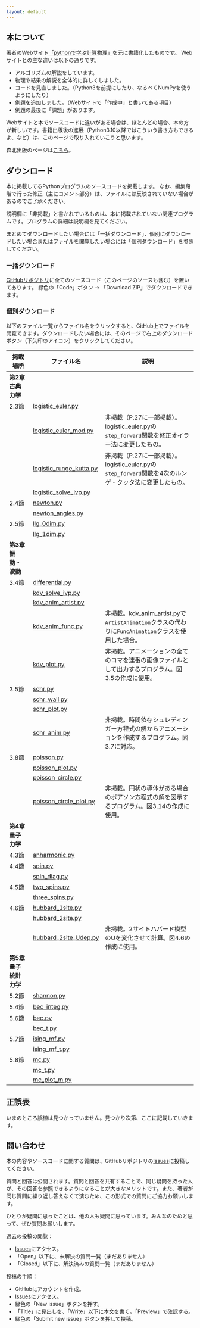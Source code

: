 ```yaml
---
layout: default
---
```


<!-- このページは、書籍「**Pythonによる計算物理**」大槻純也 著（森北出版）のサポートページです。本に掲載されているソースコードや更新情報を提供します。
出版社のページは[こちら](https://www.morikita.co.jp/books/mid/017081)。 -->

<!-- ![表紙](9784627170810.jpg) -->
<!-- <img src="9784627170810.jpg" width=300px> -->


<!-- * TOC
{:toc} -->

## 本について

著者のWebサイト[「pythonで学ぶ計算物理」](https://www.physics.okayama-u.ac.jp/~otsuki/lecture/CompPhys2/index.html)を元に書籍化したものです。
Webサイトとの主な違いは以下の通りです。

- アルゴリズムの解説をしています。
- 物理や結果の解説を全体的に詳しくしました。
- コードを見直しました。（Python3を前提にしたり、なるべくNumPyを使うようにしたり）
- 例題を追加しました。（Webサイトで「作成中」と書いてある項目）
- 例題の最後に「課題」があります。

Webサイトと本でソースコードに違いがある場合は、ほとんどの場合、本の方が新しいです。書籍出版後の進展（Python3.10以降ではこういう書き方もできるよ、など）は、このページで取り入れていこうと思います。

森北出版のページは[こちら](https://www.morikita.co.jp/books/mid/017081)。

## ダウンロード

本に掲載してるPythonプログラムのソースコードを掲載します。
なお、編集段階で行った修正（主にコメント部分）は、ファイルには反映されていない場合があるのでご了承ください。

説明欄に「非掲載」と書かれているものは、本に掲載されていない関連プログラムです。プログラムの詳細は説明欄を見てください。

まとめてダウンロードしたい場合には「一括ダウンロード」、個別にダウンロードしたい場合またはファイルを閲覧したい場合には「個別ダウンロード」を参照してください。

### 一括ダウンロード

[GitHubリポジトリ](https://github.com/j-otsuki/comput-phys-book)に全てのソースコード（このページのソースも含む）を置いてあります。
緑色の「Code」ボタン → 「Download ZIP」でダウンロードできます。

### 個別ダウンロード

以下のファイル一覧からファイル名をクリックすると、GitHub上でファイルを閲覧できます。ダウンロードしたい場合には、そのページで右上のダウンロードボタン（下矢印のアイコン）をクリックしてください。

| 掲載場所 | ファイル名 | 説明 |
| -----   | ---------- | --- |
| **第2章 古典力学** |
| 2.3節 | [logistic_euler.py](https://github.com/j-otsuki/comput-phys-book/blob/main/python/logistic_euler.py) | |
| | [logistic_euler_mod.py](https://github.com/j-otsuki/comput-phys-book/blob/main/python/logistic_euler_mod.py) | 非掲載（P.27に一部掲載）。logistic_euler.pyの``step_forward``関数を修正オイラー法に変更したもの。 |
| | [logistic_runge_kutta.py](https://github.com/j-otsuki/comput-phys-book/blob/main/python/logistic_runge_kutta.py) | 非掲載（P.27に一部掲載）。logistic_euler.pyの``step_forward``関数を4次のルンゲ・クッタ法に変更したもの。 |
| | [logistic_solve_ivp.py](https://github.com/j-otsuki/comput-phys-book/blob/main/python/logistic_solve_ivp.py) |    |
| 2.4節 | [newton.py](https://github.com/j-otsuki/comput-phys-book/blob/main/python/newton.py) |    |
| | [newton_angles.py](https://github.com/j-otsuki/comput-phys-book/blob/main/python/newton_angles.py) |    |
| 2.5節 | [llg_0dim.py](https://github.com/j-otsuki/comput-phys-book/blob/main/python/llg_0dim.py) |    |
| | [llg_1dim.py](https://github.com/j-otsuki/comput-phys-book/blob/main/python/llg_1dim.py) |    |
| **第3章 振動・波動** |
| 3.4節 | [differential.py](https://github.com/j-otsuki/comput-phys-book/blob/main/python/differential.py) |    |
| | [kdv_solve_ivp.py](https://github.com/j-otsuki/comput-phys-book/blob/main/python/kdv_solve_ivp.py) |    |
| | [kdv_anim_artist.py](https://github.com/j-otsuki/comput-phys-book/blob/main/python/kdv_anim_artist.py) |    |
| | [kdv_anim_func.py](https://github.com/j-otsuki/comput-phys-book/blob/main/python/kdv_anim_func.py) | 非掲載。kdv_anim_artist.pyで``ArtistAnimation``クラスの代わりに``FuncAnimation``クラスを使用した場合。 |
| | [kdv_plot.py](https://github.com/j-otsuki/comput-phys-book/blob/main/python/kdv_plot.py) | 非掲載。アニメーションの全てのコマを連番の画像ファイルとして出力するプログラム。図3.5の作成に使用。 |
| 3.5節 | [schr.py](https://github.com/j-otsuki/comput-phys-book/blob/main/python/schr.py) |    |
| | [schr_wall.py](https://github.com/j-otsuki/comput-phys-book/blob/main/python/schr_wall.py) |    |
| | [schr_plot.py](https://github.com/j-otsuki/comput-phys-book/blob/main/python/schr_plot.py) |    |
| | [schr_anim.py](https://github.com/j-otsuki/comput-phys-book/blob/main/python/schr_anim.py) | 非掲載。時間依存シュレディンガー方程式の解からアニメーションを作成するプログラム。図3.7に対応。 |
| 3.8節 | [poisson.py](https://github.com/j-otsuki/comput-phys-book/blob/main/python/poisson.py) |    |
| | [poisson_plot.py](https://github.com/j-otsuki/comput-phys-book/blob/main/python/poisson_plot.py) |    |
| | [poisson_circle.py](https://github.com/j-otsuki/comput-phys-book/blob/main/python/poisson_circle.py) |    |
| | [poisson_circle_plot.py](https://github.com/j-otsuki/comput-phys-book/blob/main/python/poisson_circle_plot.py) | 非掲載。円状の導体がある場合のポアソン方程式の解を図示するプログラム。図3.14の作成に使用。 |
| **第4章 量子力学** |
| 4.3節 | [anharmonic.py](https://github.com/j-otsuki/comput-phys-book/blob/main/python/anharmonic.py) |    |
| 4.4節 | [spin.py](https://github.com/j-otsuki/comput-phys-book/blob/main/python/spin.py) |    |
| | [spin_diag.py](https://github.com/j-otsuki/comput-phys-book/blob/main/python/spin_diag.py) |    |
| 4.5節 | [two_spins.py](https://github.com/j-otsuki/comput-phys-book/blob/main/python/two_spins.py) |    |
| | [three_spins.py](https://github.com/j-otsuki/comput-phys-book/blob/main/python/three_spins.py) |    |
| 4.6節 | [hubbard_1site.py](https://github.com/j-otsuki/comput-phys-book/blob/main/python/hubbard_1site.py) |    |
| | [hubbard_2site.py](https://github.com/j-otsuki/comput-phys-book/blob/main/python/hubbard_2site.py) |    |
| | [hubbard_2site_Udep.py](https://github.com/j-otsuki/comput-phys-book/blob/main/python/hubbard_2site_Udep.py) | 非掲載。2サイトハバード模型のUを変化させて計算。図4.6の作成に使用。 |
| **第5章 量子統計力学** |
| 5.2節 | [shannon.py](https://github.com/j-otsuki/comput-phys-book/blob/main/python/shannon.py) |    |
| 5.4節 | [bec_integ.py](https://github.com/j-otsuki/comput-phys-book/blob/main/python/bec_integ.py) |    |
| 5.6節 | [bec.py](https://github.com/j-otsuki/comput-phys-book/blob/main/python/bec.py) |    |
| | [bec_t.py](https://github.com/j-otsuki/comput-phys-book/blob/main/python/bec_t.py) |    |
| 5.7節 | [ising_mf.py](https://github.com/j-otsuki/comput-phys-book/blob/main/python/ising_mf.py) |    |
| | [ising_mf_t.py](https://github.com/j-otsuki/comput-phys-book/blob/main/python/ising_mf_t.py) |    |
| 5.8節 | [mc.py](https://github.com/j-otsuki/comput-phys-book/blob/main/python/mc.py) |    |
| | [mc_t.py](https://github.com/j-otsuki/comput-phys-book/blob/main/python/mc_t.py) |    |
| | [mc_plot_m.py](https://github.com/j-otsuki/comput-phys-book/blob/main/python/mc_plot_m.py) |    |

## 正誤表

いまのところ誤植は見つかっていません。見つかり次第、ここに記載していきます。

## 問い合わせ

本の内容やソースコードに関する質問は、GitHubリポジトリの[Issues](https://github.com/j-otsuki/comput-phys-book/issues)に投稿してください。

質問と回答は公開されます。質問と回答を共有することで、同じ疑問を持った人が、その回答を参照できるようになることが大きなメリットです。また、著者が同じ質問に繰り返し答えなくて済むため、この形式での質問にご協力お願いします。

ひとりが疑問に思ったことは、他の人も疑問に思っています。みんなのためと思って、ぜひ質問お願いします。

過去の投稿の閲覧：
- [Issues](https://github.com/j-otsuki/comput-phys-book/issues)にアクセス。
- 「Open」以下に、未解決の質問一覧（まだありません）
- 「Closed」以下に、解決済みの質問一覧（まだありません）

投稿の手順：
- GitHubにアカウントを作成。
- [Issues](https://github.com/j-otsuki/comput-phys-book/issues)にアクセス。
- 緑色の「New issue」ボタンを押す。
- 「Title」に見出しを、「Write」以下に本文を書く。「Preview」で確認する。
- 緑色の「Submit new issue」ボタンを押して投稿。
